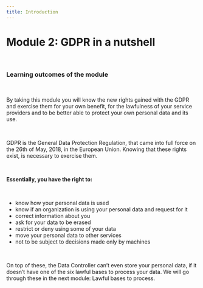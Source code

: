 ```yaml
---
title: Introduction
---
```

# Module 2: GDPR in a nutshell

&nbsp;

### Learning outcomes of the module

&nbsp;

By taking this module you will know the new rights gained with the GDPR and exercise them for your own benefit, for the lawfulness of your service providers and to be better able to protect your own personal data and its use.

&nbsp;

GDPR is the General Data Protection Regulation, that came into full force on the 26th of May, 2018, in the European Union. Knowing that these rights exist, is necessary to exercise them.

&nbsp;

**Essentially, you have the right to:**

&nbsp;

- know how your personal data is used
- know if an organization is using your personal data and request for it
- correct information about you
- ask for your data to be erased 
- restrict or deny using some of your data
- move your personal data to other services
- not to be subject to decisions made only by machines

&nbsp;

On top of these, the Data Controller can’t even store your personal data, if it doesn’t have one of the six lawful bases to process your data. We will go through these in the next module: Lawful bases to process.
